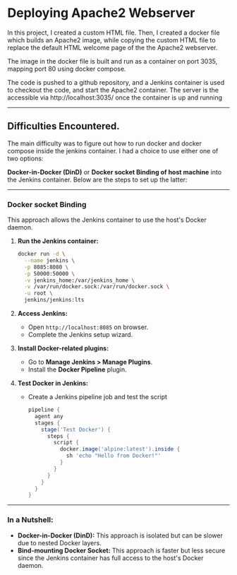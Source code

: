 # Deploying Apache2 Webserver

In this project, I created a custom HTML file. Then, I created a docker file which builds an Apache2 image, while copying the custom HTML file to replace the default HTML welcome page of the the Apache2 webserver.

The image in the docker file is built and run as a container on port 3035, mapping port 80 using docker compose.

The code is pushed to a github repository, and a Jenkins container is used to checkout the code, and start the Apache2 container. The server is the accessible via http://localhost:3035/ once the container is up and running

---

## Difficulties Encountered.

The main difficulty was to figure out how to run docker and docker compose inside the jenkins container. I had a choice to use either one of two options:

 **Docker-in-Docker (DinD)** or **Docker socket Binding of host machine** into the Jenkins container. Below are the steps to set up the latter:

---




### **Docker socket Binding**
This approach allows the Jenkins container to use the host's Docker daemon.

1. **Run the Jenkins container:**

   ```bash
   docker run -d \
     --name jenkins \
     -p 8085:8080 \
     -p 50000:50000 \
     -v jenkins_home:/var/jenkins_home \
     -v /var/run/docker.sock:/var/run/docker.sock \
     -u root \
     jenkins/jenkins:lts
   ```

2. **Access Jenkins:**
   - Open `http://localhost:8085` on browser.
   - Complete the Jenkins setup wizard.

3. **Install Docker-related plugins:**
   - Go to **Manage Jenkins > Manage Plugins**.
   - Install the **Docker Pipeline** plugin.

4. **Test Docker in Jenkins:**
   - Create a Jenkins pipeline job and test the script

     ```groovy
     pipeline {
       agent any
       stages {
         stage('Test Docker') {
           steps {
             script {
               docker.image('alpine:latest').inside {
                 sh 'echo "Hello from Docker!"'
               }
             }
           }
         }
       }
     }
     ```

---

### **In a Nutshell:**

- **Docker-in-Docker (DinD):** This approach is isolated but can be slower due to nested Docker layers.
- **Bind-mounting Docker Socket:** This approach is faster but less secure since the Jenkins container has full access to the host's Docker daemon.